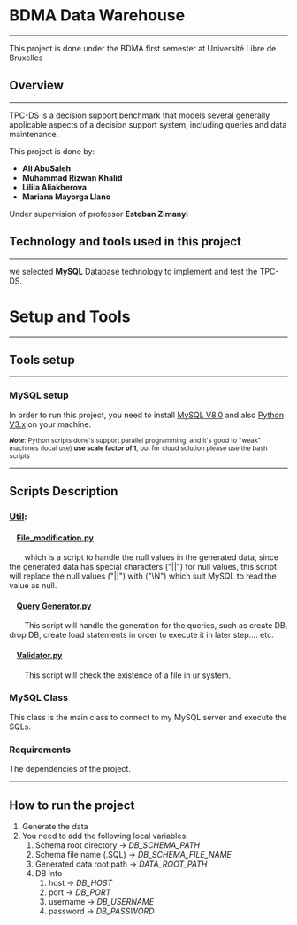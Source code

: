 # BDMA Data Warehouse
<hr>

This project is done under the BDMA first semester at Université Libre de Bruxelles

## Overview
<hr>

TPC-DS is a decision support benchmark that models several generally 
applicable aspects of a decision support system, including queries 
and data maintenance.

This project is done by: <br />
* <b>Ali AbuSaleh
* Muhammad Rizwan Khalid 
* Liliia Aliakberova 
* Mariana Mayorga Llano </b> <br/>

 Under supervision of professor <b>Esteban Zimanyi</b>


## Technology and tools used in this project
<hr>

we selected <b>MySQL</b> 
Database technology to implement and test the TPC-DS. 


# Setup and Tools

<hr>

## Tools setup 
 <hr> 

### MySQL setup
In order to run this project, you need to install [MySQL V8.0](https://dev.mysql.com/doc/refman/8.0/en/installing.html) 
and also [Python V3.x](https://www.python.org/downloads/) on your machine.

<sub>**_Note_**:  Python scripts done's support parallel programming, 
and it's good to "weak" machines (local use) <b> use scale factor of 1</b>, 
but for cloud solution please use the bash scripts<br> </sub>


<hr> 

## Scripts Description
### [Util](/utils): 
#### &nbsp;&nbsp;&nbsp;&nbsp;[File_modification.py](/utils/file_modifications.py) 
&nbsp;&nbsp;&nbsp;&nbsp;&nbsp;&nbsp; which is a script to handle the null values in the generated data, since the 
generated data has special characters ("||") for null values, this 
script will replace the null values ("||") with ("\N") which suit MySQL 
to read the value as null.

#### &nbsp;&nbsp;&nbsp;&nbsp;[Query Generator.py](/utils/query_generator.py) 
&nbsp;&nbsp;&nbsp;&nbsp;&nbsp;&nbsp; This script will handle the
generation for the queries, such as create DB, drop DB, create load
statements in order to execute it in later step.... etc.

#### &nbsp;&nbsp;&nbsp;&nbsp;[Validator.py](/utils/validator.py) 

&nbsp;&nbsp;&nbsp;&nbsp;&nbsp;&nbsp; This script will check the existence of a file in ur system.

### MySQL Class
This class is the main class to connect to my MySQL server and execute the SQLs.


### Requirements
The dependencies of the project.

<hr>

## How to run the project
1. Generate the data
2. You need to add the following local variables:  
   1. Schema root directory ->  *DB_SCHEMA_PATH*
   2. Schema file name (.SQL) -> *DB_SCHEMA_FILE_NAME*
   3. Generated data root path -> *DATA_ROOT_PATH*
   4. DB info
      1. host -> *DB_HOST* 
      2. port -> *DB_PORT* 
      3. username -> *DB_USERNAME*
      4. password -> *DB_PASSWORD* 


[//]: <> (more info to be added)
